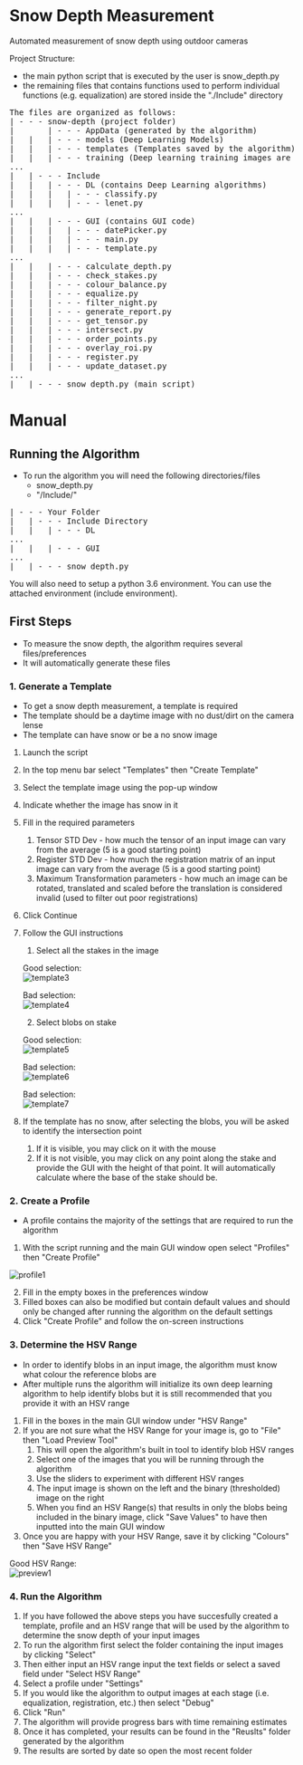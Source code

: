 # Snow Depth Measurement
Automated measurement of snow depth using outdoor cameras

Project Structure:
- the main python script that is executed by the user is snow_depth.py
- the remaining files that contains functions used to perform individual functions (e.g. equalization) are stored inside the "./Include" directory  

<pre>
The files are organized as follows:  
| - - - snow-depth (project folder)  
|       | - - - AppData (generated by the algorithm)  
|	|	| - - - models (Deep Learning Models)  
|	|	| - - - templates (Templates saved by the algorithm)  
|	|	| - - - training (Deep learning training images are stored here)  
...  
|	| - - - Include  
|	|	| - - - DL (contains Deep Learning algorithms)  
|	|	|	| - - - classify.py  
|	|	|	| - - - lenet.py  
...  
|	|	| - - - GUI (contains GUI code)  
|	|	|	| - - - datePicker.py  
|	|	|	| - - - main.py  
|	|	|	| - - - template.py  
...  
|	|	| - - - calculate_depth.py  
|	|	| - - - check_stakes.py  
|	|	| - - - colour_balance.py  
|	|	| - - - equalize.py  
|	|	| - - - filter_night.py  
|	|	| - - - generate_report.py  
|	|	| - - - get_tensor.py  
|	|	| - - - intersect.py  
|	|	| - - - order_points.py  
|	|	| - - - overlay_roi.py  
|	|	| - - - register.py  
|	|	| - - - update_dataset.py  
...  
|	| - - - snow_depth.py (main script)  
</pre>

# Manual
## Running the Algorithm
- To run the algorithm you will need the following directories/files  
	- snow_depth.py  
	- "/Include/"  

<pre>
| - - - Your Folder
|	| - - - Include Directory
|	|	| - - - DL
...
|	|	| - - - GUI
...
|	| - - - snow_depth.py
</pre>

You will also need to setup a python 3.6 environment. You can use the attached environment (include environment).

## First Steps
- To measure the snow depth, the algorithm requires several files/preferences  
- It will automatically generate these files

### 1. Generate a Template
- To get a snow depth measurement, a template is required
- The template should be a daytime image with no dust/dirt on the camera lense
- The template can have snow or be a no snow image

1. Launch the script
2. In the top menu bar select "Templates" then "Create Template"
3. Select the template image using the pop-up window
4. Indicate whether the image has snow in it
5. Fill in the required parameters
	1. Tensor STD Dev - how much the tensor of an input image can vary from the average (5 is a good starting point)
	2. Register STD Dev - how much the registration matrix of an input image can vary from the average (5 is a good starting point)
	3. Maximum Transformation parameters - how much an image can be rotated, translated and scaled before the translation is considered invalid (used to filter out poor registrations)
6. Click Continue
7. Follow the GUI instructions
	1. Select all the stakes in the image  
		
	Good selection:  
	![template3](https://user-images.githubusercontent.com/43354925/49673443-8455d700-fa3c-11e8-8fef-d067103c4377.PNG)  
	
	Bad selection:  
	![template4](https://user-images.githubusercontent.com/43354925/49673444-84ee6d80-fa3c-11e8-8da7-03ed43496f36.PNG)  
	
	2. Select blobs on stake  
	
	Good selection:  
	![template5](https://user-images.githubusercontent.com/43354925/49673483-a7808680-fa3c-11e8-92d7-ee783d12b765.PNG)  
	
	Bad selection:  
	![template6](https://user-images.githubusercontent.com/43354925/49673484-a7808680-fa3c-11e8-960f-285a1a2bc33a.PNG)  

	Bad selection:  
	![template7](https://user-images.githubusercontent.com/43354925/49673482-a6e7f000-fa3c-11e8-9fa6-12e844ed744f.PNG)  
	
8. If the template has no snow, after selecting the blobs, you will be asked to identify the intersection point
	1. If it is visible, you may click on it with the mouse
	2. If it is not visible, you may click on any point along the stake and provide the GUI with the height of that point. It will automatically calculate where the base of the stake should be.

### 2. Create a Profile
- A profile contains the majority of the settings that are required to run the algorithm

1. With the script running and the main GUI window open select "Profiles" then "Create Profile"  

![profile1](https://user-images.githubusercontent.com/43354925/49673675-43aa8d80-fa3d-11e8-89d0-86e9ba56eb49.PNG)  
  
2. Fill in the empty boxes in the preferences window
3. Filled boxes can also be modified but contain default values and should only be changed after running the algorithm on the default settings
4. Click "Create Profile" and follow the on-screen instructions

### 3. Determine the HSV Range
- In order to identify blobs in an input image, the algorithm must know what colour the reference blobs are
- After multiple runs the algorithm will initialize its own deep learning algorithm to help identify blobs but it is still recommended that you provide it with an HSV range

1. Fill in the boxes in the main GUI window under "HSV Range"
2. If you are not sure what the HSV Range for your image is, go to "File" then "Load Preview Tool"
	1. This will open the algorithm's built in tool to identify blob HSV ranges
	2. Select one of the images that you will be running through the algorithm
	3. Use the sliders to experiment with different HSV ranges
	4. The input image is shown on the left and the binary (thresholded) image on the right
	5. When you find an HSV Range(s) that results in only the blobs being included in the binary image, click "Save Values" to have then inputted into the main GUI window
3. Once you are happy with your HSV Range, save it by clicking "Colours" then "Save HSV Range"  

Good HSV Range:  
![preview1](https://user-images.githubusercontent.com/43354925/49673702-5de46b80-fa3d-11e8-896b-12588064f603.PNG)  


### 4. Run the Algorithm
1. If you have followed the above steps you have succesfully created a template, profile and an HSV range that will be used by the algorithm to determine the snow depth of your input images
2. To run the algorithm first select the folder containing the input images by clicking "Select"
3. Then either input an HSV range input the text fields or select a saved field under "Select HSV Range"
4. Select a profile under "Settings"
5. If you would like the algorithm to output images at each stage (i.e. equalization, registration, etc.) then select "Debug"
6. Click "Run"
7. The algorithm will provide progress bars with time remaining estimates
8. Once it has completed, your results can be found in the "Reuslts" folder generated by the algorithm
9. The results are sorted by date so open the most recent folder
